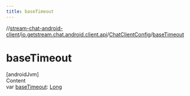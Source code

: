 ```yaml
---
title: baseTimeout
---
```

//[stream-chat-android-client](../../../index.md)/[io.getstream.chat.android.client.api](../index.md)/[ChatClientConfig](index.md)/[baseTimeout](baseTimeout.md)



# baseTimeout  
[androidJvm]  
Content  
var [baseTimeout](baseTimeout.md): [Long](https://kotlinlang.org/api/latest/jvm/stdlib/kotlin/-long/index.html)  



